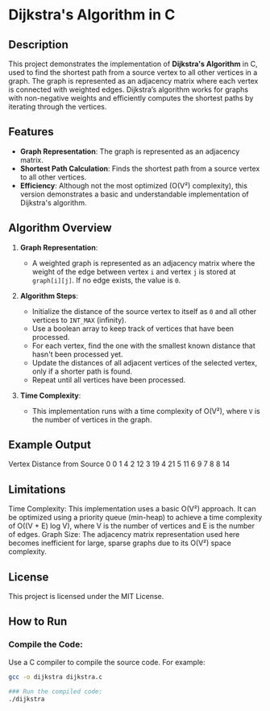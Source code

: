 # Dijkstra's Algorithm in C

## Description

This project demonstrates the implementation of **Dijkstra's Algorithm** in C, used to find the shortest path from a source vertex to all other vertices in a graph. The graph is represented as an adjacency matrix where each vertex is connected with weighted edges. Dijkstra’s algorithm works for graphs with non-negative weights and efficiently computes the shortest paths by iterating through the vertices.

## Features

- **Graph Representation**: The graph is represented as an adjacency matrix.
- **Shortest Path Calculation**: Finds the shortest path from a source vertex to all other vertices.
- **Efficiency**: Although not the most optimized (O(V²) complexity), this version demonstrates a basic and understandable implementation of Dijkstra's algorithm.

## Algorithm Overview

1. **Graph Representation**: 
   - A weighted graph is represented as an adjacency matrix where the weight of the edge between vertex `i` and vertex `j` is stored at `graph[i][j]`. If no edge exists, the value is `0`.
   
2. **Algorithm Steps**:
   - Initialize the distance of the source vertex to itself as `0` and all other vertices to `INT_MAX` (infinity).
   - Use a boolean array to keep track of vertices that have been processed.
   - For each vertex, find the one with the smallest known distance that hasn't been processed yet.
   - Update the distances of all adjacent vertices of the selected vertex, only if a shorter path is found.
   - Repeat until all vertices have been processed.
   
3. **Time Complexity**: 
   - This implementation runs with a time complexity of O(V²), where `V` is the number of vertices in the graph.

## Example Output
Vertex   Distance from Source
0        0
1        4
2        12
3        19
4        21
5        11
6        9
7        8
8        14

## Limitations
Time Complexity: This implementation uses a basic O(V²) approach. It can be optimized using a priority queue (min-heap) to achieve a time complexity of O((V + E) log V), where V is the number of vertices and E is the number of edges.
Graph Size: The adjacency matrix representation used here becomes inefficient for large, sparse graphs due to its O(V²) space complexity.

## License
This project is licensed under the MIT License.

## How to Run

### Compile the Code:
Use a C compiler to compile the source code. For example:

```bash
gcc -o dijkstra dijkstra.c

### Run the compiled code:
./dijkstra





